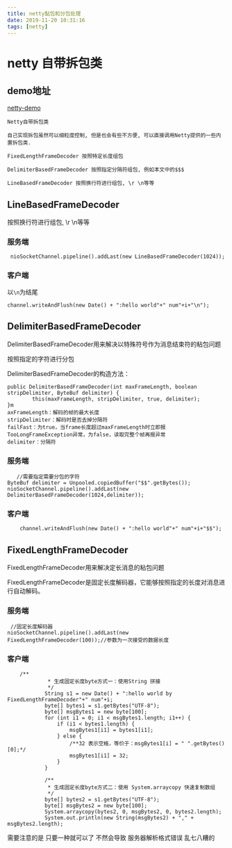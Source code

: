 ```yaml
---
title: netty黏包和分包处理
date: 2019-11-20 10:31:16
tags: [netty]
---
```


# netty 自带拆包类

## demo地址

[netty-demo](https://github.com/AsummerCat/netty-demo)

```
Netty自带拆包类

自己实现拆包虽然可以细粒度控制, 但是也会有些不方便, 可以直接调用Netty提供的一些内置拆包类.

FixedLengthFrameDecoder 按照特定长度组包

DelimiterBasedFrameDecoder 按照指定分隔符组包, 例如本文中的$$$

LineBasedFrameDecoder 按照换行符进行组包, \r \n等等

```

<!--more-->

## LineBasedFrameDecoder

按照换行符进行组包, \r \n等等

### 服务端

```
 nioSocketChannel.pipeline().addLast(new LineBasedFrameDecoder(1024));
```

### 客户端

以`\n`为结尾

```
channel.writeAndFlush(new Date() + ":hello world"+" num"+i+"\n");
```



## DelimiterBasedFrameDecoder

DelimiterBasedFrameDecoder用来解决以特殊符号作为消息结束符的粘包问题

按照指定的字符进行分包

DelimiterBasedFrameDecoder的构造方法：

```
public DelimiterBasedFrameDecoder(int maxFrameLength, boolean stripDelimiter, ByteBuf delimiter) {
        this(maxFrameLength, stripDelimiter, true, delimiter);
}m
axFrameLength：解码的帧的最大长度
stripDelimiter：解码时是否去掉分隔符
failFast：为true，当frame长度超过maxFrameLength时立即报TooLongFrameException异常，为false，读取完整个帧再报异常
delimiter：分隔符
```

### 服务端

```
   //需要指定需要分包的字符
ByteBuf delimiter = Unpooled.copiedBuffer("$$".getBytes());
nioSocketChannel.pipeline().addLast(new DelimiterBasedFrameDecoder(1024,delimiter));
```



### 客户端

```
	channel.writeAndFlush(new Date() + ":hello world"+" num"+i+"$$");
```



## FixedLengthFrameDecoder

FixedLengthFrameDecoder用来解决定长消息的粘包问题

FixedLengthFrameDecoder是固定长度解码器，它能够按照指定的长度对消息进行自动解码。

### 服务端

```
 //固定长度解码器
nioSocketChannel.pipeline().addLast(new FixedLengthFrameDecoder(100));//参数为一次接受的数据长度

```



### 客户端

```
	/**
			 * 生成固定长度byte方式一：使用String 拼接
			 */
			String s1 = new Date() + ":hello world by FixedLengthFrameDecoder"+" num"+i;
			byte[] bytes1 = s1.getBytes("UTF-8");
			byte[] msgBytes1 = new byte[100];
			for (int i1 = 0; i1 < msgBytes1.length; i1++) {
				if (i1 < bytes1.length) {
					msgBytes1[i1] = bytes1[i1];
				} else {
					/**32 表示空格，等价于：msgBytes1[i] = " ".getBytes()[0];*/
					msgBytes1[i1] = 32;
				}
			}

			/**
			 * 生成固定长度byte方式二：使用 System.arraycopy 快速复制数组
			 */
			byte[] bytes2 = s1.getBytes("UTF-8");
			byte[] msgBytes2 = new byte[100];
			System.arraycopy(bytes2, 0, msgBytes2, 0, bytes2.length);
			System.out.println(new String(msgBytes2) + "," + msgBytes2.length);
```



需要注意的是 只要一种就可以了 不然会导致 服务器解析格式错误 乱七八糟的
